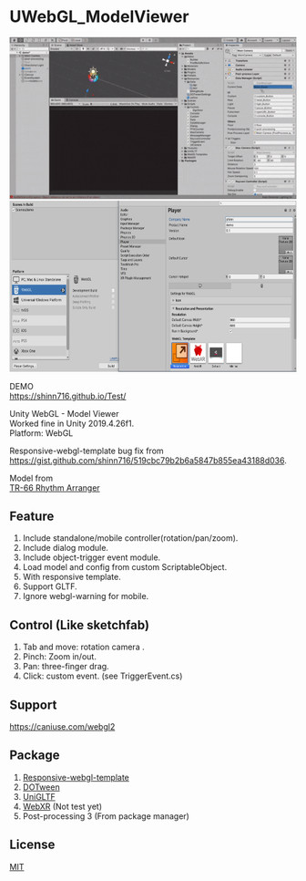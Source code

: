 # UWebGL_ModelViewer
![image info](./images/gif01.gif)  
<img src="./images/img01.png" width="650" height="300" />  

DEMO    
https://shinn716.github.io/Test/

Unity WebGL - Model Viewer  
Worked fine in Unity 2019.4.26f1.  
Platform: WebGL
  
Responsive-webgl-template bug fix from  
https://gist.github.com/shinn716/519cbc79b2b6a5847b855ea43188d036.
  
Model from  
[TR-66 Rhythm Arranger](https://sketchfab.com/3d-models/tr-66-rhythm-arranger-b58a105480dc4785ad39a3155476f7ec)
    
## Feature
1. Include standalone/mobile controller(rotation/pan/zoom).
2. Include dialog module.
3. Include object-trigger event module.
4. Load model and config from custom ScriptableObject.
5. With responsive template.
6. Support GLTF.
7. Ignore webgl-warning for mobile.

## Control (Like sketchfab)  
1. Tab and move: rotation camera .
2. Pinch: Zoom in/out.
3. Pan: three-finger drag.  
4. Click: custom event. (see TriggerEvent.cs)
  
## Support  
https://caniuse.com/webgl2  
  
## Package  
1. [Responsive-webgl-template](https://assetstore.unity.com/packages/tools/gui/responsive-webgl-template-117308)
5. [DOTween](https://assetstore.unity.com/packages/tools/animation/dotween-hotween-v2-27676)
3. [UniGLTF](https://github.com/ousttrue/UniGLTF)
4. [WebXR](https://github.com/Rufus31415/Simple-WebXR-Unity) (Not test yet) 
5. Post-processing 3 (From package manager)

## License
[MIT](https://github.com/shinn716/UWebGL_ModelViewer/blob/main/LICENSE)
